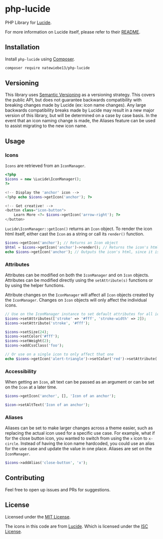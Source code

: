 # php-lucide

PHP Library for [Lucide](https://lucide.dev/).

For more information on Lucide itself, please refer to their [README](https://github.com/lucide-icons/lucide).

## Installation

Install `php-lucide` using [Composer](https://getcomposer.org/).

```bash
composer require natewiebe13/php-lucide
```

## Versioning

This library uses [Semantic Versioning](https://semver.org/) as a versioning strategy. This covers the public API, but does not guarantee
backwards compatibility with breaking changes made by Lucide (ex: icon name changes). Any large backwards compatibility breaks made by
Lucide may result in a new major version of this library, but will be determined on a case by case basis. In the event that an icon naming
change is made, the Aliases feature can be used to assist migrating to the new icon name.

## Usage

### Icons

`Icons` are retrieved from an `IconManager`.

```php
<?php
$icons = new \Lucide\IconManager();
?>

<!-- Display the 'anchor' icon -->
<?php echo $icons->getIcon('anchor'); ?>

<!-- Get creative! -->
<button class="icon-button">
    Learn More <?= $icons->getIcon('arrow-right'); ?>
</button>
```

`Lucide\IconManager::getIcon()` returns an `Icon` object. To render the icon html itself, either cast the `Icon` as a string or call its `render()` function.

```php
$icons->getIcon('anchor'); // Returns an Icon object
$html = $icons->getIcon('anchor')->render(); // Returns the icon's html
echo $icons->getIcon('anchor'); // Outputs the icon's html, since it is cast as a string
```
### Attributes

Attributes can be modified on both the `IconManager` and on `Icon` objects. Attributes can be modified directly using the `setAttribute(s)` functions or by using the helper functions.

Attribute changes on the `IconManager` will affect all `Icon` objects created by the `IconManager`. Changes on `Icon` objects will only affect the individual icons.

```php
// Use on the IconManager instance to set default attributes for all icons
$icons->setAttributes(['stroke' => '#fff', 'stroke-width' => 2]);
$icons->setAttribute('stroke', '#fff');

$icons->setSize(24);
$icons->setColor('#fff');
$icons->setWeight(2);
$icons->addCssClass('foo');

// Or use on a single icon to only affect that one
echo $icons->getIcon('alert-triangle')->setColor('red')->setAttribute('data-alert', 'true');
```

### Accessibility

When getting an `Icon`, alt text can be passed as an argument or can be set on the `Icon` at a later time.

```php
$icons->getIcon('anchor', [], 'Icon of an anchor');

$icon->setAltText('Icon of an anchor');
```

### Aliases

Aliases can be set to make larger changes across a theme easier, such as replacing the actual icon used for a specific use case. For example, what if for the close button icon, you wanted to switch
from using the `x` icon to `x-circle`. Instead of having the icon name hardcoded, you could use an alias for the use case and update the value in one place. Aliases are set on the `IconManager`.

```php
$icons->addAlias('close-button', 'x');
```

## Contributing

Feel free to open up issues and PRs for suggestions.

## License

Licensed under the [MIT License](https://github.com/natewiebe13/php-lucide/blob/v1.0/LICENSE).

The icons in this code are from [Lucide](https://github.com/lucide-icons/lucide). Which is licensed under the [ISC License](https://github.com/lucide-icons/lucide/blob/master/LICENSE).
